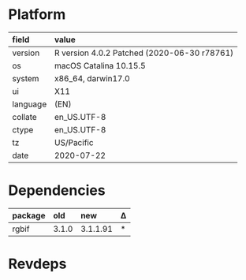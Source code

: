 # Platform

|field    |value                                       |
|:--------|:-------------------------------------------|
|version  |R version 4.0.2 Patched (2020-06-30 r78761) |
|os       |macOS Catalina 10.15.5                      |
|system   |x86_64, darwin17.0                          |
|ui       |X11                                         |
|language |(EN)                                        |
|collate  |en_US.UTF-8                                 |
|ctype    |en_US.UTF-8                                 |
|tz       |US/Pacific                                  |
|date     |2020-07-22                                  |

# Dependencies

|package |old   |new      |Δ  |
|:-------|:-----|:--------|:--|
|rgbif   |3.1.0 |3.1.1.91 |*  |

# Revdeps

